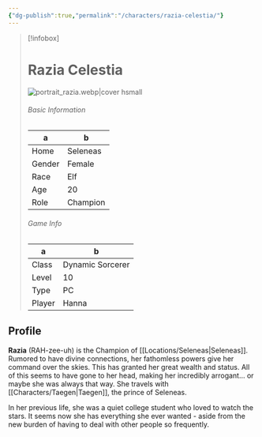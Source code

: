 ```yaml
---
{"dg-publish":true,"permalink":"/characters/razia-celestia/"}
---
```


> [!infobox]
> # Razia Celestia
> ![portrait_razia.webp|cover hsmall](/img/user/z_Assets/portrait_razia.webp)
> ###### Basic Information
> a | b  |
> ---|---|
> Home |Seleneas |
> Gender | Female |
> Race | Elf |
> Age | 20 |
> Role | Champion |
> ###### Game Info
> a | b  |
> ---|---|
> Class | Dynamic Sorcerer |
> Level | 10 |
> Type | PC |
> Player | Hanna |


## Profile
**Razia** (RAH-zee-uh) is the Champion of [[Locations/Seleneas\|Seleneas]]. Rumored to have divine connections, her fathomless powers give her command over the skies. This has granted her great wealth and status. All of this seems to have gone to her head, making her incredibly arrogant... or maybe she was always that way. She travels with [[Characters/Taegen\|Taegen]], the prince of Seleneas.

In her previous life, she was a quiet college student who loved to watch the stars. It seems now she has everything she ever wanted - aside from the new burden of having to deal with other people so frequently.


